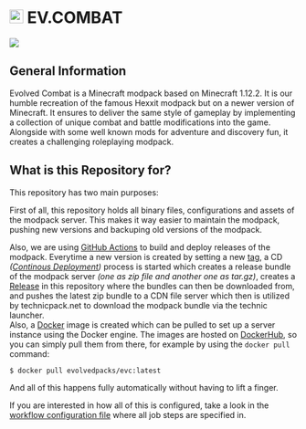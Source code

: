 <h1><img height="24" src="https://cdn.technicpack.net/platform2/pack-icons/1540036.png?1610107882"/> EV.COMBAT</h1>

[![](https://img.shields.io/badge/ON-TECHNICPACK.NET-cyan?style=for-the-badge)](https://www.technicpack.net/modpack/evcomb)

## General Information

Evolved Combat is a Minecraft modpack based on Minecraft 1.12.2. It is our humble recreation of the famous Hexxit modpack but on a newer version of Minecraft. It ensures to deliver the same style of gameplay by implementing a collection of unique combat and battle modifications into the game. Alongside with some well known mods for adventure and discovery fun, it creates a challenging roleplaying modpack.

## What is this Repository for?

This repository has two main purposes:

First of all, this repository holds all binary files, configurations and assets of the modpack server. This makes it way easier to maintain the modpack, pushing new versions and backuping old versions of the modpack.

Also, we are using [GitHub Actions](https://github.com/evolvedpacks/pack-client-evolved-combat/actions) to build and deploy releases of the modpack. Everytime a new version is created by setting a new [tag](https://github.com/evolvedpacks/pack-client-evolved-combat/tags), a CD *([Continous Deployment](https://en.wikipedia.org/wiki/Continuous_deployment))* process is started which creates a release bundle of the modpack server *(one as zip file and another one as tar.gz)*, creates a [Release](https://github.com/evolvedpacks/pack-client-evolved-combat/releases) in this repository where the bundles can then be downloaded from, and pushes the latest zip bundle to a CDN file server which then is utilized by technicpack.net to download the modpack bundle via the technic launcher.  
Also, a [Docker](https://docs.microsoft.com/en-us/dotnet/architecture/microservices/container-docker-introduction/docker-defined) image is created which can be pulled to set up a server instance using the Docker engine. The images are hosted on [DockerHub](https://hub.docker.com/r/evolvedpacks/evi/tags?page=1&ordering=last_updated), so you can simply pull them from there, for example by using the `docker pull` command:
```
$ docker pull evolvedpacks/evc:latest
```

And all of this happens fully automatically without having to lift a finger.

If you are interested in how all of this is configured, take a look in the [workflow configuration file](https://github.com/evolvedpacks/pack-server-evolved-combat/blob/master/.github/workflows/tags-cd.yml) where all job steps are specified in.

